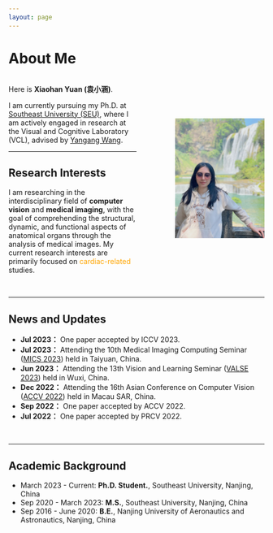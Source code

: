 ```yaml
---
layout: page
---
```


# About Me

<div style="display: flex; justify-content: space-between; align-items: center;">
  <div style="flex: 1;">
    <p>

  Here is **Xiaohan Yuan (袁小涵)**.
  
  I am currently pursuing my Ph.D. at [Southeast University (SEU)](https://www.seu.edu.cn/), where I am actively engaged in research at the Visual and Cognitive Laboratory (VCL), advised by [Yangang Wang](https://www.yangangwang.com/).
  
  ---

  ## Research Interests
  I am researching in the interdisciplinary field of **computer vision** and **medical imaging**, with the goal of comprehending the structural, dynamic, and functional aspects of anatomical organs through the analysis of medical images. My current research interests are primarily focused on <font color="orange">cardiac-related</font> studies.</p>
  </div>
  <div style="flex: 1; text-align: right;">
    <img src="images/profile.jpg" width="70%" height="70%">
  </div>
</div>

<br>

---

## News and Updates
- **Jul 2023：** One paper accepted by ICCV 2023.
- **Jul 2023：** Attending the 10th Medical Imaging Computing Seminar ([MICS 2023](https://aim.nuist.edu.cn/MICS/mics2023.htm)) held in Taiyuan, China.
- **Jun 2023：** Attending the 13th Vision and Learning Seminar ([VALSE 2023](http://valser.org/2023/#/)) held in Wuxi, China.
- **Dec 2022：** Attending the 16th Asian Conference on Computer Vision ([ACCV 2022](https://accv2022.org/en/default.asp)) held in Macau SAR, China.
- **Sep 2022：** One paper accepted by ACCV 2022.
- **Jul 2022：** One paper accepted by PRCV 2022.


<br>

---

## Academic Background

<!-- **<font color='red'>[Highlight]</font> I am looking for PhD to start in 2025 Fall. Contact me if you have any leads!** -->

- March 2023 - Current: **Ph.D. Student.**, Southeast University, Nanjing, China
- Sep 2020 - March 2023: **M.S.**, Southeast University, Nanjing, China
- Sep 2016 - June 2020: **B.E.**, Nanjing University of Aeronautics and Astronautics, Nanjing, China

